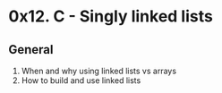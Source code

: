 # 0x12. C - Singly linked lists

## General

1. When and why using linked lists vs arrays
2. How to build and use linked lists
